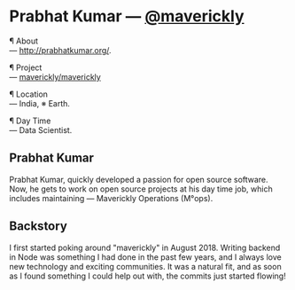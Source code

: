 # Prabhat Kumar — [@maverickly](https://github.com/maverickly)

¶ About</br>
— http://prabhatkumar.org/.

¶ Project</br>
— [maverickly/maverickly](https://github.com/maverickly/maverickly)

¶ Location</br>
— India, ※ Earth.

¶ Day Time</br>
— Data Scientist.

## Prabhat Kumar
Prabhat Kumar, quickly developed a passion for open source software. Now, he gets to work on open source projects at his day time job, which includes maintaining — Maverickly Operations (M°ops).

## Backstory
I first started poking around "maverickly" in August 2018. Writing backend in Node was something I had done in the past few years, and I always love new technology and exciting communities. It was a natural fit, and as soon as I found something I could help out with, the commits just started flowing!
